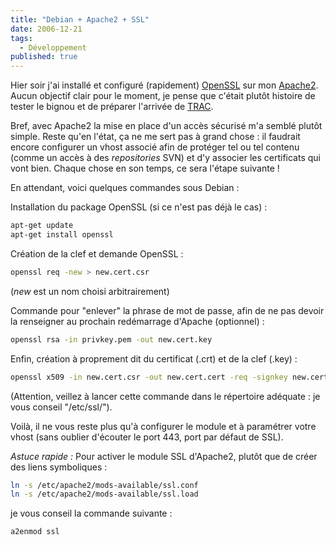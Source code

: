 ```yaml
---
title: "Debian + Apache2 + SSL"
date: 2006-12-21
tags:
  - Développement
published: true
---
```

Hier soir j'ai installé et configuré (rapidement) [OpenSSL](http://www.openssl.org) sur mon [Apache2](http://httpd.apache.org). Aucun objectif clair pour le moment, je pense que c'était plutôt histoire de tester le bignou et de préparer l'arrivée de [TRAC](http://trac.edgewall.org).

Bref, avec Apache2 la mise en place d'un accès sécurisé m'a semblé plutôt simple. Reste qu'en l'état, ça ne me sert pas à grand chose : il faudrait encore configurer un vhost associé afin de protéger tel ou tel contenu (comme un accès à des *repositories* SVN) et d'y associer les certificats qui vont bien.
Chaque chose en son temps, ce sera l'étape suivante !

En attendant, voici quelques commandes sous Debian :
<!-- excerpt -->
Installation du package OpenSSL (si ce n'est pas déjà le cas) :

```bash
apt-get update
apt-get install openssl
```

Création de la clef et demande OpenSSL :

```bash
openssl req -new > new.cert.csr
```

(*new* est un nom choisi arbitrairement)

Commande pour "enlever" la phrase de mot de passe, afin de ne pas devoir la renseigner au prochain redémarrage d'Apache (optionnel) :

```bash
openssl rsa -in privkey.pem -out new.cert.key
```

Enfin, création à proprement dit du certificat (.crt) et de la clef (.key) :

```bash
openssl x509 -in new.cert.csr -out new.cert.cert -req -signkey new.cert.key -days 365
```

(Attention, veillez à lancer cette commande dans le répertoire adéquate : je vous conseil "/etc/ssl/").

Voilà, il ne vous reste plus qu'à configurer le module et à paramétrer votre vhost (sans oublier d'écouter le port 443, port par défaut de SSL).

*Astuce rapide :*
Pour activer le module SSL d'Apache2, plutôt que de créer des liens symboliques :

```bash
ln -s /etc/apache2/mods-available/ssl.conf
ln -s /etc/apache2/mods-available/ssl.load
```

je vous conseil la commande suivante :

```bash
a2enmod ssl
```

